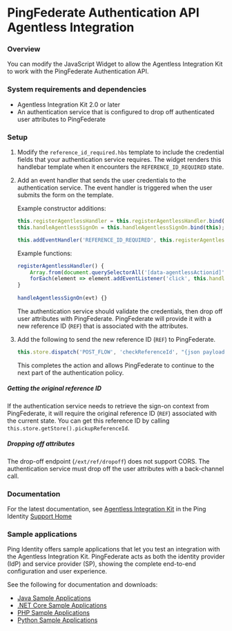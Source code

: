 # PingFederate Authentication API Agentless Integration

### Overview
You can modify the JavaScript Widget to allow the Agentless Integration Kit to work with the PingFederate Authentication API.

### System requirements and dependencies
* Agentless Integration Kit 2.0 or later
* An authentication service that is configured to drop off authenticated user attributes to PingFederate

### Setup

1. Modify the `reference_id_required.hbs` template to include the credential fields that your authentication service requires. The widget renders this handlebar template when it encounters the `REFERENCE_ID_REQUIRED` state.

1. Add an event handler that sends the user credentials to the authentication service. The event handler is triggered when the user submits the form on the template.

	Example constructor additions:
	```js
  	this.registerAgentlessHandler = this.registerAgentlessHandler.bind(this);
  	this.handleAgentlessSignOn = this.handleAgentlessSignOn.bind(this);
   
  	this.addEventHandler('REFERENCE_ID_REQUIRED', this.registerAgentlessHandler);
	```
	Example functions:
	```js
  	registerAgentlessHandler() {
       	Array.from(document.querySelectorAll('[data-agentlessActionid]')).
       	forEach(element => element.addEventListener('click', this.handleAgentlessSignOn));
  	}
 	 
  	handleAgentlessSignOn(evt) {}
	```
    
	The authentication service should validate the credentials, then drop off user attributes with PingFederate. PingFederate will provide it with a new reference ID (`REF`) that is associated with the attributes.
    
 1. Add the following to send the new reference ID (`REF`) to PingFederate.

	```js
  	this.store.dispatch('POST_FLOW', 'checkReferenceId', "{json payload with referenceId}")
	```

	This completes the action and allows PingFederate to continue to the next part of the authentication policy. 

##### Getting the original reference ID
If the authentication service needs to retrieve the sign-on context from PingFederate, it will require the original reference ID (`REF`) associated with the current state. You can get this reference ID by calling `this.store.getStore().pickupReferenceId`.


##### Dropping off attributes
The drop-off endpoint (`/ext/ref/dropoff`) does not support CORS. The authentication service must drop off the user attributes with a back-channel call.


### Documentation

For the latest documentation, see [Agentless Integration Kit](https://docs.pingidentity.com/bundle/integrations/page/ygj1563994984859.html) in the Ping Identity [Support Home](https://support.pingidentity.com/s/)


### Sample applications

Ping Identity offers sample applications that let you test an integration with the Agentless Integration Kit. PingFederate acts as both the identity provider (IdP) and service provider (SP), showing the complete end-to-end configuration and user experience.

See the following for documentation and downloads:
* [Java Sample Applications](https://github.com/pingidentity/pf-agentless-ik-sample-java)
* [.NET Core Sample Applications](https://github.com/pingidentity/pf-agentless-ik-sample-dotnet-core)
* [PHP Sample Applications](https://github.com/pingidentity/pf-agentless-ik-sample-php)
* [Python Sample Applications](https://github.com/pingidentity/pf-agentless-ik-sample-python)
